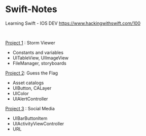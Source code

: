 # Swift-Notes

Learning Swift - IOS DEV
https://www.hackingwithswift.com/100

<br>

[Project 1](https://github.com/hvillasa/Swift-Notes/tree/master/Project1) : Storm Viewer

- Constants and variables
- UITableView, UIImageView
- FileManager, storyboards

[Project 2](https://github.com/hvillasa/Swift-Notes/tree/master/Project2): Guess the Flag

- Asset catalogs
- UIButton, CALayer
- UIColor
- UIAlertController

[Project 3](https://github.com/hvillasa/Swift-Notes/tree/master/Project3) : Social Media

- UIBarButtonItem
- UIActivityViewController
- URL
